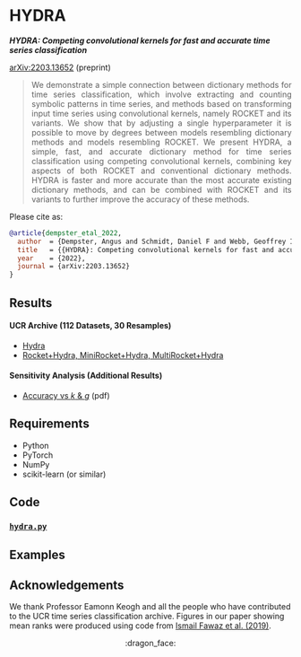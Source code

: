 # HYDRA

***HYDRA: Competing convolutional kernels for fast and accurate time series classification***

[arXiv:2203.13652](https://arxiv.org/abs/2203.13652) (preprint)


> <div align="justify">We demonstrate a simple connection between dictionary methods for time series classification, which involve extracting and counting symbolic patterns in time series, and methods based on transforming input time series using convolutional kernels, namely ROCKET and its variants.  We show that by adjusting a single hyperparameter it is possible to move by degrees between models resembling dictionary methods and models resembling ROCKET.  We present HYDRA, a simple, fast, and accurate dictionary method for time series classification using competing convolutional kernels, combining key aspects of both ROCKET and conventional dictionary methods.  HYDRA is faster and more accurate than the most accurate existing dictionary methods, and can be combined with ROCKET and its variants to further improve the accuracy of these methods.</div>

Please cite as:

```bibtex
@article{dempster_etal_2022,
  author  = {Dempster, Angus and Schmidt, Daniel F and Webb, Geoffrey I},
  title   = {{HYDRA}: Competing convolutional kernels for fast and accurate time series classification},
  year    = {2022},
  journal = {arXiv:2203.13652}
}
```

## Results

#### UCR Archive (112 Datasets, 30 Resamples)

* [Hydra](./results/results_ucr112_hydra.csv)
* [Rocket+Hydra, MiniRocket+Hydra, MultiRocket+Hydra](./results/results_ucr112_variants.csv)

#### Sensitivity Analysis (Additional Results)

* [Accuracy vs *k* & *g*](./results/accuracy_vs_k_and_g.pdf) (pdf)

## Requirements

* Python
* PyTorch
* NumPy
* scikit-learn (or similar)

## Code

### [`hydra.py`](./code/hydra.py)

## Examples

## Acknowledgements

We thank Professor Eamonn Keogh and all the people who have contributed to the UCR time series classification archive.  Figures in our paper showing mean ranks were produced using code from [Ismail Fawaz et al. (2019)](https://github.com/hfawaz/cd-diagram).

<div align="center">:dragon_face:</div>
